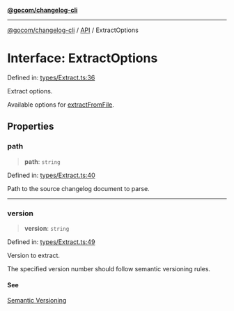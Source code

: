 [**@gocom/changelog-cli**](../README.md)

***

[@gocom/changelog-cli](../README.md) / [API](../Public/API.md) / ExtractOptions

# Interface: ExtractOptions

Defined in: [types/Extract.ts:36](https://github.com/gocom/changelog-cli/blob/6c7536a38a30ab42e6ece90e04a897428a95f4d8/src/types/Extract.ts#L36)

Extract options.

Available options for [extractFromFile](../API/API.extractFromFile.md).

## Properties

### path

> **path**: `string`

Defined in: [types/Extract.ts:40](https://github.com/gocom/changelog-cli/blob/6c7536a38a30ab42e6ece90e04a897428a95f4d8/src/types/Extract.ts#L40)

Path to the source changelog document to parse.

***

### version

> **version**: `string`

Defined in: [types/Extract.ts:49](https://github.com/gocom/changelog-cli/blob/6c7536a38a30ab42e6ece90e04a897428a95f4d8/src/types/Extract.ts#L49)

Version to extract.

The specified version number should follow semantic versioning rules.

#### See

[Semantic Versioning](https://semver.org/)
